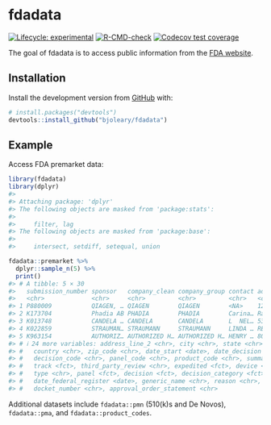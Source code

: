 
<!-- README.md is generated from README.Rmd. Please edit that file -->

# fdadata

<!-- badges: start -->

[![Lifecycle:
experimental](https://img.shields.io/badge/lifecycle-experimental-orange.svg)](https://lifecycle.r-lib.org/articles/stages.html#experimental)
[![R-CMD-check](https://github.com/bjoleary/fdadata/actions/workflows/R-CMD-check.yaml/badge.svg)](https://github.com/bjoleary/fdadata/actions/workflows/R-CMD-check.yaml)
[![Codecov test
coverage](https://codecov.io/gh/bjoleary/fdadata/branch/main/graph/badge.svg)](https://app.codecov.io/gh/bjoleary/fdadata?branch=main)
<!-- badges: end -->

The goal of fdadata is to access public information from the [FDA
website](https://www.fda.gov).

## Installation

<!-- You can install the released version of fdadata from [CRAN](https://CRAN.R-project.org) with: -->

<!-- ``` r -->

<!-- install.packages("fdadata") -->

<!-- ``` -->

Install the development version from [GitHub](https://github.com/) with:

``` r
# install.packages("devtools")
devtools::install_github("bjoleary/fdadata")
```

## Example

Access FDA premarket data:

``` r
library(fdadata)
library(dplyr)
#> 
#> Attaching package: 'dplyr'
#> The following objects are masked from 'package:stats':
#> 
#>     filter, lag
#> The following objects are masked from 'package:base':
#> 
#>     intersect, setdiff, setequal, union

fdadata::premarket %>% 
  dplyr::sample_n(5) %>% 
  print()
#> # A tibble: 5 × 30
#>   submission_number sponsor   company_clean company_group contact address_line_1
#>   <chr>             <chr>     <chr>         <chr>         <chr>   <chr>         
#> 1 P880009           QIAGEN, … QIAGEN        QIAGEN        <NA>    1201 Clopper …
#> 2 K173704           Phadia AB PHADIA        PHADIA        Carina… Rapsgatan 7P  
#> 3 K013748           CANDELA … CANDELA       CANDELA       L  NEL… 530 BOSTON PO…
#> 4 K022859           STRAUMAN… STRAUMANN     STRAUMANN     LINDA … RESERVOIR PLA…
#> 5 K963154           AUTHORIZ… AUTHORIZED H… AUTHORIZED H… HENRY … 806 BEAVER ST.
#> # ℹ 24 more variables: address_line_2 <chr>, city <chr>, state <chr>,
#> #   country <chr>, zip_code <chr>, date_start <date>, date_decision <date>,
#> #   decision_code <chr>, panel_code <chr>, product_code <chr>, summary <fct>,
#> #   track <fct>, third_party_review <chr>, expedited <fct>, device <chr>,
#> #   type <chr>, panel <fct>, decision <fct>, decision_category <fct>,
#> #   date_federal_register <date>, generic_name <chr>, reason <chr>,
#> #   docket_number <chr>, approval_order_statement <chr>
```

Additional datasets include `fdadata::pmn` (510(k)s and De Novos),
`fdadata::pma`, and `fdadata::product_codes`.
